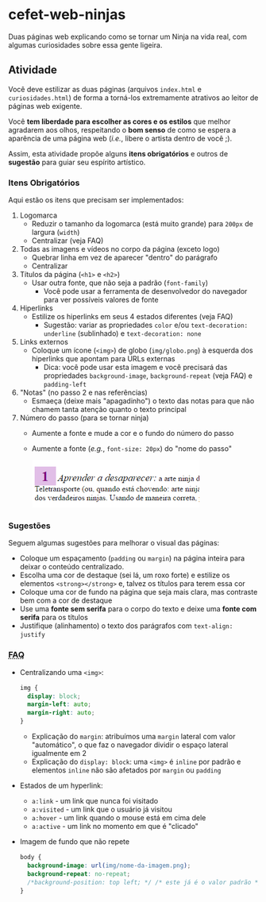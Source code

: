 # cefet-web-ninjas

Duas páginas web explicando como se tornar um Ninja na vida real, com algumas
curiosidades sobre essa gente ligeira.

## Atividade

Você deve estilizar as duas páginas (arquivos `index.html` e
`curiosidades.html`) de forma a torná-los extremamente atrativos ao leitor
de páginas web exigente.

Você **tem liberdade para escolher as cores e os estilos** que melhor agradarem
aos olhos, respeitando o **bom senso** de como se espera a aparência de uma
página web (_i.e._, libere o artista dentro de você ;).

Assim, esta atividade propõe alguns **itens obrigatórios** e outros de
**sugestão** para guiar seu espírito artístico.

### Itens Obrigatórios

Aqui estão os itens que precisam ser implementados:

1. Logomarca
   - Reduzir o tamanho da logomarca (está muito grande) para `200px` de largura
     (`width`)
   - Centralizar (veja FAQ)
1. Todas as imagens e vídeos no corpo da página (exceto logo)
   - Quebrar linha em vez de aparecer "dentro" do parágrafo
   - Centralizar
1. Títulos da página (`<h1>` e `<h2>`)
   - Usar outra fonte, que não seja a padrão (`font-family`)
     - Você pode usar a ferramenta de desenvolvedor do navegador para ver
       possíveis valores de fonte
1. Hiperlinks
   - Estilize os hiperlinks em seus 4 estados diferentes (veja FAQ)
     - Sugestão: variar as propriedades `color` e/ou
       `text-decoration: underline` (sublinhado) e `text-decoration: none`
1. Links externos
   - Coloque um ícone (`<img>`) de globo (`img/globo.png`) à esquerda dos
     hiperlinks que apontam para URLs externas
     - Dica: você pode usar esta imagem e você precisará das propriedades
      `background-image`, `background-repeat` (veja FAQ) e `padding-left`
1. "Notas" (no passo 2 e nas referências)
   - Esmaeça (deixe mais "apagadinho") o texto das notas para que não chamem tanta atenção quanto o texto
     principal
1. Número do passo (para se tornar ninja)
   - Aumente a fonte e mude a cor e o fundo do número do passo
   - Aumente a fonte (_e.g._, `font-size: 20px`) do "nome do passo"

     ![](docs/exemplo-estilo-passo.png)

### Sugestões

Seguem algumas sugestões para melhorar o visual das páginas:

- Coloque um espaçamento (`padding` ou `margin`) na página inteira para deixar
  o conteúdo centralizado.
- Escolha uma cor de destaque (sei lá, um roxo forte) e estilize os elementos
  `<strong></strong>` e, talvez os títulos para terem essa cor
- Coloque uma cor de fundo na página que seja mais clara, mas contraste bem com
  a cor de destaque
- Use uma **fonte sem serifa** para o corpo do texto e deixe uma
  **fonte com serifa** para os títulos
- Justifique (alinhamento) o texto dos parágrafos com `text-align: justify`

### <abbr title="Frequently Asked Questions">FAQ</abbr>

- Centralizando uma `<img>`:

  ```css
  img {
    display: block;
    margin-left: auto;
    margin-right: auto;
  }
  ```
  - Explicação do `margin`: atribuímos uma `margin` lateral com valor
    "automático", o que faz o navegador dividir o espaço lateral igualmente em 2
  - Explicação do `display: block`: uma `<img>` é `inline` por padrão e
    elementos `inline` não são afetados por `margin` ou `padding`
- Estados de um hyperlink:
  - `a:link` - um link que nunca foi visitado
  - `a:visited` - um link que o usuário já visitou
  - `a:hover` - um link quando o mouse está em cima dele
  - `a:active` - um link no momento em que é "clicado"
- Imagem de fundo que não repete

  ```css
  body {
    background-image: url(img/nome-da-imagem.png);
    background-repeat: no-repeat;
    /*background-position: top left; */ /* este já é o valor padrão */
  }
  ```
